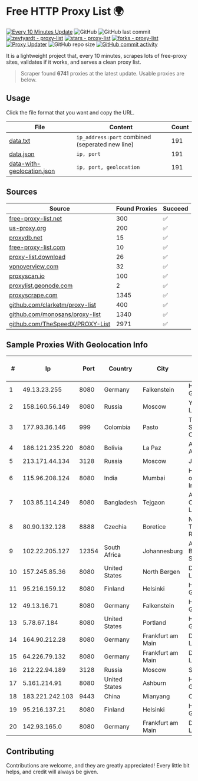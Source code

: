 
# Free HTTP Proxy List 🌍

[![Every 10 Minutes Update](https://github.com/mertguvencli/http-proxy-list/actions/workflows/main.yml/badge.svg?branch=main)](https://github.com/mertguvencli/http-proxy-list/actions/workflows/main.yml)
![GitHub](https://img.shields.io/github/license/mertguvencli/http-proxy-list)
![GitHub last commit](https://img.shields.io/github/last-commit/mertguvencli/http-proxy-list)
[![zevtyardt - proxy-list](https://img.shields.io/static/v1?label=zevtyardt&message=proxy-list&color=blue&logo=github)](https://github.com/zevtyardt/proxy-list "Go to GitHub repo")
[![stars - proxy-list](https://img.shields.io/github/stars/zevtyardt/proxy-list?style=social)](https://github.com/zevtyardt/proxy-list)
[![forks - proxy-list](https://img.shields.io/github/forks/zevtyardt/proxy-list?style=social)](https://github.com/zevtyardt/proxy-list)
[![Proxy Updater](https://github.com/zevtyardt/proxy-list/workflows/Proxy%20Updater/badge.svg)](https://github.com/zevtyardt/proxy-list/actions?query=workflow:"Proxy+Updater")
![GitHub repo size](https://img.shields.io/github/repo-size/zevtyardt/proxy-list)
[![GitHub commit activity](https://img.shields.io/github/commit-activity/m/zevtyardt/proxy-list?logo=commits)](https://github.com/zevtyardt/proxy-list/commits/main)

It is a lightweight project that, every 10 minutes, scrapes lots of free-proxy sites, validates if it works, and serves a clean proxy list.

> Scraper found **6741** proxies at the latest update. Usable proxies are below.

## Usage

Click the file format that you want and copy the URL.

|File|Content|Count|
|----|-------|-----|
|[data.txt](https://raw.githubusercontent.com/mertguvencli/http-proxy-list/main/proxy-list/data.txt)|`ip_address:port` combined (seperated new line)|191|
|[data.json](https://raw.githubusercontent.com/mertguvencli/http-proxy-list/main/proxy-list/data.json)|`ip, port`|191|
|[data-with-geolocation.json](https://raw.githubusercontent.com/mertguvencli/http-proxy-list/main/proxy-list/data-with-geolocation.json)|`ip, port, geolocation`|191|

## Sources

|Source|Found Proxies|Succeed|
|------|-------------|-------|
|[free-proxy-list.net](https://free-proxy-list.net)|300|✅|
|[us-proxy.org](https://www.us-proxy.org)|200|✅|
|[proxydb.net](http://proxydb.net)|15|✅|
|[free-proxy-list.com](https://free-proxy-list.com/?page=&port=&type%5B%5D=http&type%5B%5D=https&up_time=0&search=Search)|10|✅|
|[proxy-list.download](https://www.proxy-list.download/HTTP)|26|✅|
|[vpnoverview.com](https://vpnoverview.com/privacy/anonymous-browsing/free-proxy-servers)|32|✅|
|[proxyscan.io](https://www.proxyscan.io)|100|✅|
|[proxylist.geonode.com](https://proxylist.geonode.com/api/proxy-list?limit=300&page=1&sort_by=lastChecked&sort_type=desc&protocols=http,https)|2|✅|
|[proxyscrape.com](https://api.proxyscrape.com/v2/?request=displayproxies&protocol=http&timeout=10000&country=all&ssl=all&anonymity=all)|1345|✅|
|[github.com/clarketm/proxy-list](https://raw.githubusercontent.com/clarketm/proxy-list/master/proxy-list-raw.txt)|400|✅|
|[github.com/monosans/proxy-list](https://raw.githubusercontent.com/monosans/proxy-list/main/proxies/http.txt)|1340|✅|
|[github.com/TheSpeedX/PROXY-List](https://raw.githubusercontent.com/TheSpeedX/PROXY-List/master/http.txt)|2971|✅|


## Sample Proxies With Geolocation Info

|#|Ip|Port|Country|City|Internet Service Provider|
|-|--|----|-------|----|-------------------------|
|1|49.13.23.255|8080|Germany|Falkenstein|Hetzner Online GmbH|
|2|158.160.56.149|8080|Russia|Moscow|Yandex.Cloud LLC|
|3|177.93.36.146|999|Colombia|Pasto|TV AZTECA SUCURSAL COLOMBIA|
|4|186.121.235.220|8080|Bolivia|La Paz|AXS Bolivia S. A.|
|5|213.171.44.134|3128|Russia|Moscow|JSC Comcor|
|6|115.96.208.124|8080|India|Mumbai|Hathway IP over Cable Internet Access|
|7|103.85.114.249|8080|Bangladesh|Tejgaon|Apple Communication Ltd.|
|8|80.90.132.128|8888|Czechia|Boretice|Nordic Telecom Regional s.r.o.|
|9|102.22.205.127|12354|South Africa|Johannesburg|Aerocom Broadband Services|
|10|157.245.85.36|8080|United States|North Bergen|DigitalOcean, LLC|
|11|95.216.159.12|8080|Finland|Helsinki|Hetzner Online GmbH|
|12|49.13.16.71|8080|Germany|Falkenstein|Hetzner Online GmbH|
|13|5.78.67.184|8080|United States|Portland|Hetzner Online GmbH|
|14|164.90.212.28|8080|Germany|Frankfurt am Main|DigitalOcean, LLC|
|15|64.226.79.132|8080|Germany|Frankfurt am Main|DigitalOcean, LLC|
|16|212.22.94.189|3128|Russia|Moscow|Sbcloud LLC|
|17|5.161.214.91|8080|United States|Ashburn|Hetzner Online GmbH|
|18|183.221.242.103|9443|China|Mianyang|China Mobile|
|19|95.216.137.21|8080|Finland|Helsinki|Hetzner Online GmbH|
|20|142.93.165.0|8080|Germany|Frankfurt am Main|DigitalOcean, LLC|



## Contributing

Contributions are welcome, and they are greatly appreciated! Every
little bit helps, and credit will always be given.


